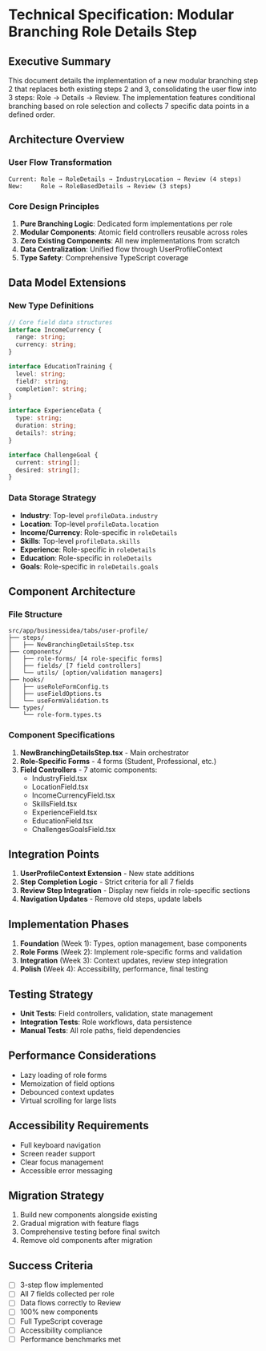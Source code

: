 # Technical Specification: Modular Branching Role Details Step

## Executive Summary
This document details the implementation of a new modular branching step 2 that replaces both existing steps 2 and 3, consolidating the user flow into 3 steps: Role → Details → Review. The implementation features conditional branching based on role selection and collects 7 specific data points in a defined order.

## Architecture Overview

### User Flow Transformation
```
Current: Role → RoleDetails → IndustryLocation → Review (4 steps)
New:     Role → RoleBasedDetails → Review (3 steps)
```

### Core Design Principles
1. **Pure Branching Logic**: Dedicated form implementations per role
2. **Modular Components**: Atomic field controllers reusable across roles
3. **Zero Existing Components**: All new implementations from scratch
4. **Data Centralization**: Unified flow through UserProfileContext
5. **Type Safety**: Comprehensive TypeScript coverage

## Data Model Extensions

### New Type Definitions
```typescript
// Core field data structures
interface IncomeCurrency {
  range: string;
  currency: string;
}

interface EducationTraining {
  level: string;
  field?: string;
  completion?: string;
}

interface ExperienceData {
  type: string;
  duration: string;
  details?: string;
}

interface ChallengeGoal {
  current: string[];
  desired: string[];
}
```

### Data Storage Strategy
- **Industry**: Top-level `profileData.industry`
- **Location**: Top-level `profileData.location`
- **Income/Currency**: Role-specific in `roleDetails`
- **Skills**: Top-level `profileData.skills`
- **Experience**: Role-specific in `roleDetails`
- **Education**: Role-specific in `roleDetails`
- **Goals**: Role-specific in `roleDetails.goals`

## Component Architecture

### File Structure
```
src/app/businessidea/tabs/user-profile/
├── steps/
│   ├── NewBranchingDetailsStep.tsx
├── components/
│   ├── role-forms/ [4 role-specific forms]
│   ├── fields/ [7 field controllers]
│   └── utils/ [option/validation managers]
├── hooks/
│   ├── useRoleFormConfig.ts
│   ├── useFieldOptions.ts
│   └── useFormValidation.ts
└── types/
    └── role-form.types.ts
```

### Component Specifications
1. **NewBranchingDetailsStep.tsx** - Main orchestrator
2. **Role-Specific Forms** - 4 forms (Student, Professional, etc.)
3. **Field Controllers** - 7 atomic components:
   - IndustryField.tsx
   - LocationField.tsx
   - IncomeCurrencyField.tsx
   - SkillsField.tsx
   - ExperienceField.tsx
   - EducationField.tsx
   - ChallengesGoalsField.tsx

## Integration Points
1. **UserProfileContext Extension** - New state additions
2. **Step Completion Logic** - Strict criteria for all 7 fields
3. **Review Step Integration** - Display new fields in role-specific sections
4. **Navigation Updates** - Remove old steps, update labels

## Implementation Phases
1. **Foundation** (Week 1): Types, option management, base components
2. **Role Forms** (Week 2): Implement role-specific forms and validation
3. **Integration** (Week 3): Context updates, review step integration
4. **Polish** (Week 4): Accessibility, performance, final testing

## Testing Strategy
- **Unit Tests**: Field controllers, validation, state management
- **Integration Tests**: Role workflows, data persistence
- **Manual Tests**: All role paths, field dependencies

## Performance Considerations
- Lazy loading of role forms
- Memoization of field options
- Debounced context updates
- Virtual scrolling for large lists

## Accessibility Requirements
- Full keyboard navigation
- Screen reader support
- Clear focus management
- Accessible error messaging

## Migration Strategy
1. Build new components alongside existing
2. Gradual migration with feature flags
3. Comprehensive testing before final switch
4. Remove old components after migration

## Success Criteria
- [ ] 3-step flow implemented
- [ ] All 7 fields collected per role
- [ ] Data flows correctly to Review
- [ ] 100% new components
- [ ] Full TypeScript coverage
- [ ] Accessibility compliance
- [ ] Performance benchmarks met
